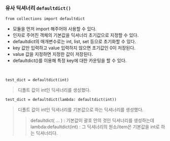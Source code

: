 ### 유사 딕셔너리 `defaultdict()`

`from collections import defaultdict` <br>
- 모듈을 먼저 import 해주어야 사용할 수 있다.
- 인자로 주어진 객체의 기본값을 딕셔너리 초기값으로 지정할 수 있다.
- defaultdict의 매개변수로는 int, list, set 등으로 초기화할 수 있다.
- key 값만 입력하고 value 입력하지 않으면 초기값인 0이 저장된다.
- value 값을 지정하면 지정한 값이 저장된다.
- defaultdict()를 이용해 특정 key에 대한 카운팅을 할 수 있다.
<br>

`test_dict = defaultdict(int)` <br>
> 디폴트 값이 int인 딕셔너리를 생성했다.<br>

`test_dict = defaultdict(lambda: defaultdict(int))`

> 디폴트 값이 int인 딕셔너리를 기본값으로 하는 딕셔너리를 생성했다.<br>
>> defaultdict( ... )         : 기본값이 괄호 안의 것인 딕셔너리를 생성하는데<br>
>> lambda:defaultdict(int)    : 그 딕셔너리의 원소/item은 기본값을 int로 하는 딕셔너리다.<br>

​
